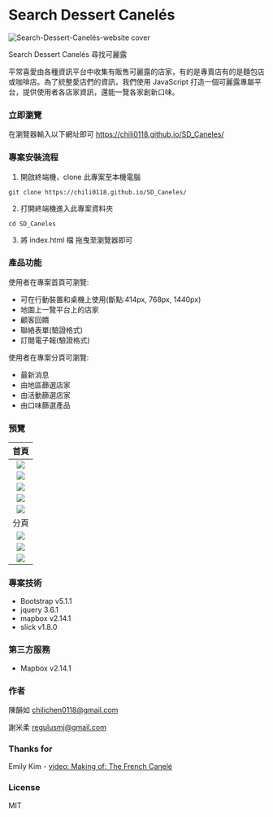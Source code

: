 # Search Dessert Canelés

![Search-Dessert-Canelés-website cover](./assets/SD%20Canelés-banner.gif)

Search Dessert Canelés 尋找可麗露

平常喜愛由各種資訊平台中收集有販售可麗露的店家，有的是專賣店有的是麵包店或咖啡店。為了統整愛店們的資訊，我們使用 JavaScript 打造一個可麗露專屬平台，提供使用者各店家資訊，還能一覽各家創新口味。

### 立即瀏覽

在瀏覽器輸入以下網址即可 https://chili0118.github.io/SD_Caneles/

### 專案安裝流程

1. 開啟終端機，clone 此專案至本機電腦

```
git clone https://chili0118.github.io/SD_Caneles/
```

2. 打開終端機進入此專案資料夾

```
cd SD_Caneles
```

3. 將 index.html 檔 拖曳至瀏覽器即可

### 產品功能

使用者在專案首頁可瀏覽:

- 可在行動裝置和桌機上使用(斷點:414px, 768px, 1440px)
- 地圖上一覽平台上的店家
- 顧客回饋
- 聯絡表單(驗證格式)
- 訂閱電子報(驗證格式)

使用者在專案分頁可瀏覽:

- 最新消息
- 由地區篩選店家
- 由活動篩選店家
- 由口味篩選產品

### 預覽

|                       首頁                        |
| :-----------------------------------------------: |
|       ![](./assets/SD%20Canelés-about.png)        |
|       ![](./assets/SD%20Canelés-shops.gif)        |
|        ![](./assets/SD%20Canelés-map.png)         |
|      ![](./assets/SD%20Canelés-contact.gif)       |
| ![](./assets/SD%20Canelés-email-subscription.gif) |
|                       分頁                        |
|        ![](./assets/SD%20Canelés-news.gif)        |
|     ![](./assets/SD%20Canelés-area-shops.gif)     |
|      ![](./assets/SD%20Canelés-product.gif)       |

### 專案技術

- Bootstrap v5.1.1
- jquery 3.6.1
- mapbox v2.14.1
- slick v1.8.0

### 第三方服務

- Mapbox v2.14.1

### 作者

陳韻如 chilichen0118@gmail.com

謝米柔 regulusmj@gmail.com

### Thanks for

Emily Kim - [video: Making of: The French Canelé](https://vimeo.com/292542131)

### License

MIT
